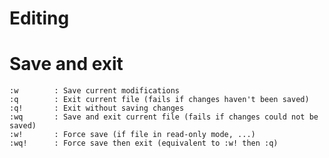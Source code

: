 # Editing

# Save and exit

    :w        : Save current modifications
    :q        : Exit current file (fails if changes haven't been saved)
    :q!       : Exit without saving changes
    :wq       : Save and exit current file (fails if changes could not be saved)
    :w!       : Force save (if file in read-only mode, ...)
    :wq!      : Force save then exit (equivalent to :w! then :q)



